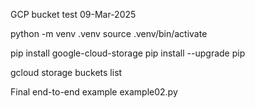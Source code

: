 GCP bucket test
09-Mar-2025

python -m venv .venv
source .venv/bin/activate

pip install google-cloud-storage
pip install --upgrade pip


gcloud storage buckets list


Final end-to-end example
example02.py